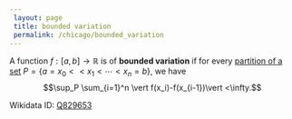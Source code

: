 ```yaml
---
 layout: page
 title: bounded variation
 permalink: /chicago/bounded_variation
---
```

A function $f: [a,b]\to \mathbb R$ is of **bounded variation** if for every [partition of a set](https://mathgloss.github.io/MathGloss/chicago/partition_of_a_set) $P =\{a= x_0 < <x_1 < \cdots < x_n = b\}$, we have $$\sup_P \sum_{i=1}^n \vert f(x_i)-f(x_{i-1})\vert  <\infty.$$

Wikidata ID: [Q829653](https://www.wikidata.org/wiki/Q829653)